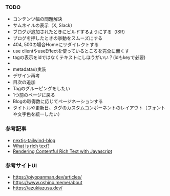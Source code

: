 ### TODO

- コンテンツ幅の問題解決
- サムネイルの表示（X, Slack）
- ブログが追加されたときにビルドするようにする（ISR）
- ブログを押したときの挙動をスムーズにする
- 404, 500の場合Homeにリダイレクトする
- use clientやuseEffectを使っているところを完全に無くす
- tagの表示をidではなくテキストにしほうがいい？(idもkeyで必要)
- 
- metadataの実装
- デザイン再考
- 目次の追加
- Tagのグルーピングをしたい
- 1つ前のページに戻る
- Blogの取得数に応じてページネーションする
- タイトルや更新日、タグのカスタムコンポーネントのレイアウト（フォントや文字色を統一したい）

### 参考記事

- [nextjs-tailwind-blog](https://github.com/contentful/nextjs-tailwind-blog/blob/4cdcde9c45174d9c28a21261198e215dc9b01e57/src/app/articles/%5Bslug%5D/page.tsx#L28)
- [What is rich text?](https://www.contentful.com/developers/docs/concepts/rich-text/)
- [Rendering Contentful Rich Text with Javascript](https://www.contentful.com/developers/docs/javascript/tutorials/rendering-contentful-rich-text-with-javascript/)


### 参考サイトUI
- https://piyopanman.dev/articles/
- https://www.oshino.meme/about
- https://azukiazusa.dev/